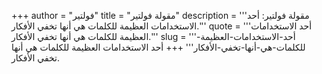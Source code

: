 +++
author = "فولتير"
title = "مقولة فولتير"
description = '''مقولة فولتير: أحد الاستخدامات العظيمة للكلمات هي أنها تخفي الأفكار.'''
quote = '''أحد الاستخدامات العظيمة للكلمات هي أنها تخفي الأفكار.'''
slug = '''أحد-الاستخدامات-العظيمة-للكلمات-هي-أنها-تخفي-الأفكار'''
+++
أحد الاستخدامات العظيمة للكلمات هي أنها تخفي الأفكار.
